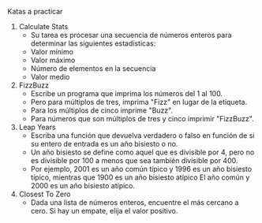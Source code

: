 ﻿Katas a practicar
1. Calculate Stats 
   * Su tarea es procesar una secuencia de números enteros para determinar las siguientes estadísticas:
   * Valor mínimo
   * Valor máximo
   * Número de elementos en la secuencia
   * Valor medio
2. FizzBuzz
   * Escribe un programa que imprima los números del 1 al 100.
   * Pero para múltiplos de tres, imprima "Fizz" en lugar de la etiqueta.
   * Para los múltiplos de cinco imprime "Buzz".
   * Para números que son múltiplos de tres y cinco imprimir "FizzBuzz".
3. Leap Years
   * Escriba una función que devuelva verdadero o falso en función de si su entero de entrada es un año bisiesto o no.
   * Un año bisiesto se define como aquel que es divisible por 4, pero no es divisible por 100 a menos que sea también divisible por 400.
   * Por ejemplo, 2001 es un año común típico y 1996 es un año bisiesto típico, mientras que 1900 es un año bisiesto atípico El año común y 2000 es un año bisiesto atípico.
4. Closest To Zero
   * Dada una lista de números enteros, encuentre el más cercano a cero. Si hay un empate, elija el valor positivo.